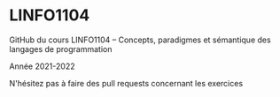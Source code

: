 # LINFO1104
 GitHub du cours LINFO1104 – Concepts, paradigmes et sémantique des langages de programmation
 
 
Année 2021-2022

N'hésitez pas à faire des pull requests concernant les exercices

